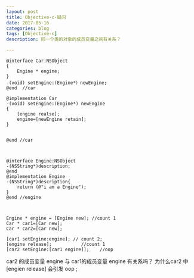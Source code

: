 ```yaml
---
layout: post
title: Objective-c-疑问
date: 2017-05-16
categories: blog
tags: [Objective-c]
description: 同一个类的对象的成员变量之间有关系？

---
```



	@interface Car:NSObject
	{
		Engine * engine;
	}
	-(void) setEngine:(Engine*）newEngine;
	@end  //car

	@implementation Car
	-(void) setEngine:(Engine*) newEngine
	{
		[engine realse];
		engine=[newEngine retain];
	}


	@end //car



	@interface Engine:NSObject
	-(NSString*)description;
	@end
	@implementation Engine
	-(NSString*)description{
		return (@"i am a Engine");
	} 
	@end //engine



	Engine * engine = [Engine new]; //count 1
	Car * car1=[Car new];
	Car * car2=[Car new];

	[car1 setEngine:engine]; // count 2;
	[engine release];			//count 1
	[car2 setEngine:[car1 engine]];    //oop



car2 的成员变量 engine 与 car1的成员变量 engine 有关系吗？
为什么car2 中 [engien release] 会引发 oop ;